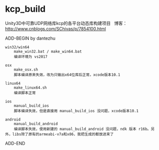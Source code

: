 # kcp_build
Unity3D中可靠UDP网络库kcp的各平台动态库构建项目
 
博客：http://www.cnblogs.com/SChivas/p/7854100.html

ADD-BEGIN by dantezhu

    win32/win64
        make_win32.bat / make_win64.bat
        编译环境为 vs2017

    osx 
        make_osx.sh
        脚本编译原来失效，改为只输出x64位库后正常，xcode版本10.1

    linux64
        make_linux64.sh
        编译脚本正常

    ios
        manual_build_ios
        脚本编译失效，但是直接用 manual_build_ios 没问题，xcode版本10.1

    android
        manual_build_android
        编译脚本失效，使用新建的 manual_build_android 没问题，ndk 版本 r16b。另外，libs除了原有的armeabi-v7a和x86，我把生成的都放进来了

ADD-END
